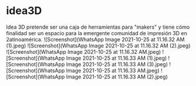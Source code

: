 # idea3D
Idea 3D pretende ser una caja de herramientas para "makers" y tiene cómo finalidad ser un espacio para la emergente comunidad de impresión 3D en 2atinoamérica.
![Screenshot](WhatsApp Image 2021-10-25 at 11.16.32 AM (1).jpeg)
![Screenshot](WhatsApp Image 2021-10-25 at 11.16.32 AM (2).jpeg)
![Screenshot](WhatsApp Image 2021-10-25 at 11.16.32 AM.jpeg)
![Screenshot](WhatsApp Image 2021-10-25 at 11.16.33 AM (1).jpeg)
![Screenshot](WhatsApp Image 2021-10-25 at 11.16.33 AM (3).jpeg)
![Screenshot](WhatsApp Image 2021-10-25 at 11.16.33 AM.jpeg)
![Screenshot](WhatsApp Image 2021-10-25 at 11.16.33 AM (2).jpeg)
